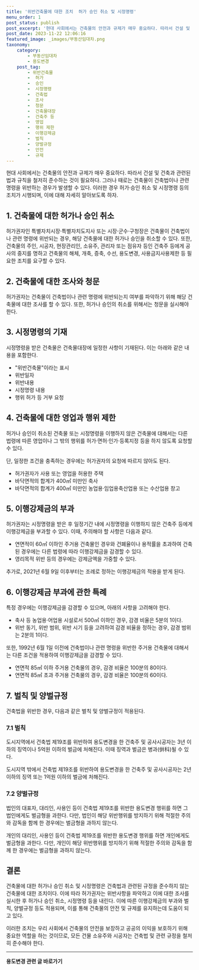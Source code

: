 ```yaml
---
title: '위반건축물에 대한 조치  허가 승인 취소 및 시정명령'
menu_order: 1
post_status: publish
post_excerpt: '현대 사회에서는 건축물의 안전과 규제가 매우 중요하다. 따라서 건설 및 건축과 관련된 법과 규칙을 철저히 준수하는 것이 필요하다. 그러나 때로는 건축물이 건축법이나 관련 명령을 위반하는 경우가 발생할 수 있다. 이러한 경우 허가 승인 취소 및 시정명령 등의 조치가 시행되며, 이에 대해 자세히 알아보도록 하자.'
post_date: 2023-11-22 12:06:16
featured_image: _images/부동산임대차.png
taxonomy:
    category:
        - 부동산임대차
        - 용도변경
    post_tag:
        - 위반건축물
        -  허가
        -  승인
        -  시정명령
        -  건축법
        -  조사
        -  청문
        -  건축물대장
        -  건축주 등
        -  영업
        -  행위 제한
        -  이행강제금
        -  벌칙
        -  양벌규정
        -  안전
        -  규제
---
```



현대 사회에서는 건축물의 안전과 규제가 매우 중요하다. 따라서 건설 및 건축과 관련된 법과 규칙을 철저히 준수하는 것이 필요하다. 그러나 때로는 건축물이 건축법이나 관련 명령을 위반하는 경우가 발생할 수 있다. 이러한 경우 허가·승인 취소 및 시정명령 등의 조치가 시행되며, 이에 대해 자세히 알아보도록 하자.

## 1. 건축물에 대한 허가나 승인 취소

허가권자인 특별자치시장·특별자치도지사 또는 시장·군수·구청장은 건축물이 건축법이나 관련 명령에 위반되는 경우, 해당 건축물에 대한 허가나 승인을 취소할 수 있다. 또한, 건축물의 주인, 시공자, 현장관리인, 소유주, 관리자 또는 점유자 등인 건축주 등에게 공사의 중지를 명하고 건축물의 해체, 개축, 증축, 수선, 용도변경, 사용금지사용제한 등 필요한 조치를 요구할 수 있다.

## 2. 건축물에 대한 조사와 청문

허가권자는 건축물이 건축법이나 관련 명령에 위반되는지 여부를 파악하기 위해 해당 건축물에 대한 조사를 할 수 있다. 또한, 허가나 승인의 취소를 위해서는 청문을 실시해야 한다.

## 3. 시정명령의 기재

시정명령을 받은 건축물은 건축물대장에 일정한 사항이 기재된다. 이는 아래와 같은 내용을 포함한다.

- "위반건축물"이라는 표시
- 위반일자
- 위반내용
- 시정명령 내용
- 행위 허가 등 거부 요청

## 4. 건축물에 대한 영업과 행위 제한

허가나 승인이 취소된 건축물 또는 시정명령을 이행하지 않은 건축물에 대해서는 다른 법령에 따른 영업이나 그 밖의 행위를 허가·면허·인가·등록지정 등을 하지 않도록 요청할 수 있다.

단, 일정한 조건을 충족하는 경우에는 허가권자의 요청에 따르지 않아도 된다.

- 허가권자가 사용 또는 영업을 허용한 주택
- 바닥면적의 합계가 400㎡ 미만인 축사
- 바닥면적의 합계가 400㎡ 미만인 농업용·임업용축산업용 또는 수산업용 창고

## 5. 이행강제금의 부과

허가권자는 시정명령을 받은 후 일정기간 내에 시정명령을 이행하지 않은 건축주 등에게 이행강제금을 부과할 수 있다. 이때, 주의해야 할 사항은 다음과 같다.

- 연면적이 60㎡ 이하인 주거용 건축물인 경우와 건폐율이나 용적률을 초과하여 건축된 경우에는 다른 법령에 따라 이행강제금을 감경할 수 있다.
- 영리목적 위반 등의 경우에는 강제금액을 가중할 수 있다.

추가로, 2021년 6월 9일 이후부터는 조례로 정하는 이행강제금의 적용을 받게 된다.

## 6. 이행강제금 부과에 관한 특례

특정 경우에는 이행강제금을 감경할 수 있으며, 아래의 사항을 고려해야 한다.

- 축사 등 농업용·어업용 시설로서 500㎡ 이하인 경우, 감경 비율은 5분의 1이다.
- 위반 동기, 위반 범위, 위반 시기 등을 고려하여 감경 비율을 정하는 경우, 감경 범위는 2분의 1이다.

또한, 1992년 6월 1일 이전에 건축법이나 관련 명령을 위반한 주거용 건축물에 대해서는 다른 조건을 적용하여 이행강제금을 감경할 수 있다.

- 연면적 85㎡ 이하 주거용 건축물의 경우, 감경 비율은 100분의 80이다.
- 연면적 85㎡ 초과 주거용 건축물의 경우, 감경 비율은 100분의 60이다.

## 7. 벌칙 및 양벌규정

건축법을 위반한 경우, 다음과 같은 벌칙 및 양벌규정이 적용된다.

### 7.1 벌칙

도시지역에서 건축법 제19조를 위반하여 용도변경을 한 건축주 및 공사시공자는 3년 이하의 징역이나 5억원 이하의 벌금에 처해진다. 이때 징역과 벌금은 병과(倂科)될 수 있다.

도시지역 밖에서 건축법 제19조를 위반하여 용도변경을 한 건축주 및 공사시공자는 2년 이하의 징역 또는 1억원 이하의 벌금에 처해진다.

### 7.2 양벌규정

법인의 대표자, 대리인, 사용인 등이 건축법 제19조를 위반한 용도변경 행위를 하면 그 법인에게도 벌금형을 과한다. 다만, 법인이 해당 위반행위를 방지하기 위해 적절한 주의와 감독을 함께 한 경우에는 벌금형을 과하지 않는다.

개인의 대리인, 사용인 등이 건축법 제19조를 위반한 용도변경 행위를 하면 개인에게도 벌금형을 과한다. 다만, 개인이 해당 위반행위를 방지하기 위해 적절한 주의와 감독을 함께 한 경우에는 벌금형을 과하지 않는다.

## 결론

건축물에 대한 허가나 승인 취소 및 시정명령은 건축법과 관련된 규정을 준수하지 않는 건축물에 대한 조치이다. 이에 따라 허가권자는 위반사항을 파악하고 이에 대한 조사를 실시한 후 허가나 승인 취소, 시정명령 등을 내린다. 이에 따른 이행강제금의 부과와 벌칙, 양벌규정 등도 적용되며, 이를 통해 건축물의 안전 및 규제를 유지하는데 도움이 되고 있다.

이러한 조치는 우리 사회에서 건축물의 안전을 보장하고 공공의 이익을 보호하기 위해 중요한 역할을 하는 것이므로, 모든 건물 소유주와 시공자는 건축법 및 관련 규정을 철저히 준수해야 한다.
<!-- wp:separator -->
<hr class="wp-block-separator has-alpha-channel-opacity"/>
<!-- /wp:separator -->

<!-- wp:group {"backgroundColor":"base","layout":{"type":"constrained"}} -->
<div class="wp-block-group has-base-background-color has-background"><!-- wp:paragraph {"align":"center","fontSize":"medium"} -->
<p class="has-text-align-center has-large-font-size"><strong>용도변경 관련 글 바로가기</strong></p>
<!-- /wp:paragraph -->


<!-- wp:latest-posts
{"categories":[{"id":27339,"count":19,"description":"","link":"https://uknowlaw.com/category/%ec%9a%a9%eb%8f%84%eb%b3%80%ea%b2%bd/","name":"용도변경","slug":"용도변경","taxonomy":"category","parent":0,"meta":[],"_links":{"self":[{"href":"https://uknowlaw.com/wp-json/wp/v2/categories/27339"}],"collection":[{"href":"https://uknowlaw.com/wp-json/wp/v2/categories"}],"about":[{"href":"https://uknowlaw.com/wp-json/wp/v2/taxonomies/category"}],"wp:post_type":[{"href":"https://uknowlaw.com/wp-json/wp/v2/posts?categories=27339"}],"curies":[{"name":"wp","href":"https://api.w.org/{rel}","templated":true}]}}],"postsToShow":100,"excerptLength":28,"postLayout":"grid","columns":2,"featuredImageAlign":"left","featuredImageSizeSlug":"large","fontSize":"small"} /--></div>
<!-- /wp:group -->